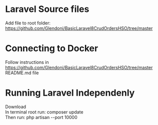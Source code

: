 # Laravel Source files
Add file to root folder: https://github.com/Glendoni/BasicLaravel8CrudOrdersHSO/tree/master

# Connecting to Docker
Follow instructions in https://github.com/Glendoni/BasicLaravel8CrudOrdersHSO/tree/master README.md file 

# Running Laravel Independenly
Download<br>
In terminal root run: composer update<br>
Then run: php artisan --port 10000



